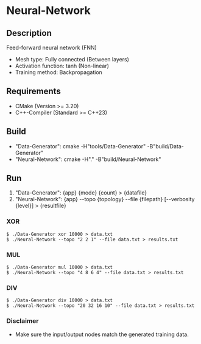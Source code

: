 # Neural-Network

## Description

Feed-forward neural network (FNN)

- Mesh type: Fully connected (Between layers)
- Activation function: tanh (Non-linear)
- Training method: Backpropagation

## Requirements

- CMake (Version >= 3.20)
- C++-Compiler (Standard >= C++23)

## Build

- "Data-Generator": cmake -H"tools/Data-Generator" -B"build/Data-Generator"
- "Neural-Network": cmake -H"." -B"build/Neural-Network"

## Run

1. "Data-Generator": {app} {mode} {count} \> {datafile}
2. "Neural-Network": {app} --topo {topology} --file {filepath} \[--verbosity {level}\] \> {resultfile}

### XOR

```
$ ./Data-Generator xor 10000 > data.txt
$ ./Neural-Network --topo "2 2 1" --file data.txt > results.txt
```

### MUL

```
$ ./Data-Generator mul 10000 > data.txt
$ ./Neural-Network --topo "4 8 6 4" --file data.txt > results.txt
```

### DIV

```
$ ./Data-Generator div 10000 > data.txt
$ ./Neural-Network --topo "20 32 16 10" --file data.txt > results.txt
```

### Disclaimer

- Make sure the input/output nodes match the generated training data.
